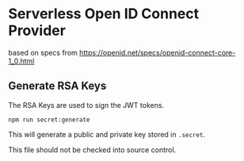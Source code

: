 # Serverless Open ID Connect Provider

based on specs from https://openid.net/specs/openid-connect-core-1_0.html

## Generate RSA Keys

The RSA Keys are used to sign the JWT tokens.

```
npm run secret:generate
```

This will generate a public and private key stored in `.secret`.

This file should not be checked into source control.
